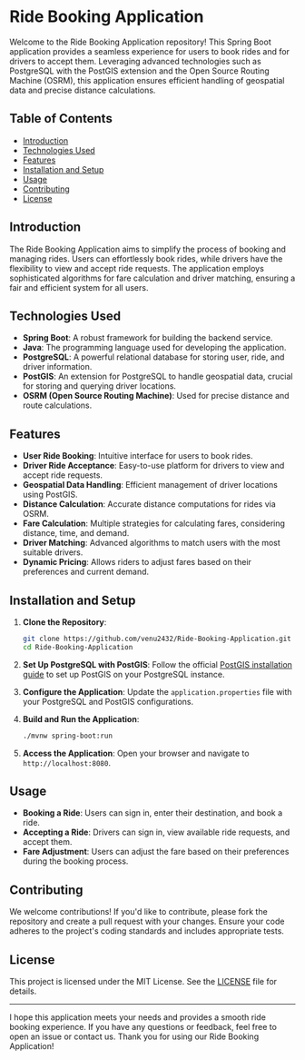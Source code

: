 # Ride Booking Application

Welcome to the Ride Booking Application repository! This Spring Boot application provides a seamless experience for users to book rides and for drivers to accept them. Leveraging advanced technologies such as PostgreSQL with the PostGIS extension and the Open Source Routing Machine (OSRM), this application ensures efficient handling of geospatial data and precise distance calculations.

## Table of Contents

- [Introduction](#introduction)
- [Technologies Used](#technologies-used)
- [Features](#features)
- [Installation and Setup](#installation-and-setup)
- [Usage](#usage)
- [Contributing](#contributing)
- [License](#license)

## Introduction

The Ride Booking Application aims to simplify the process of booking and managing rides. Users can effortlessly book rides, while drivers have the flexibility to view and accept ride requests. The application employs sophisticated algorithms for fare calculation and driver matching, ensuring a fair and efficient system for all users.

## Technologies Used

- **Spring Boot**: A robust framework for building the backend service.
- **Java**: The programming language used for developing the application.
- **PostgreSQL**: A powerful relational database for storing user, ride, and driver information.
- **PostGIS**: An extension for PostgreSQL to handle geospatial data, crucial for storing and querying driver locations.
- **OSRM (Open Source Routing Machine)**: Used for precise distance and route calculations.

## Features

- **User Ride Booking**: Intuitive interface for users to book rides.
- **Driver Ride Acceptance**: Easy-to-use platform for drivers to view and accept ride requests.
- **Geospatial Data Handling**: Efficient management of driver locations using PostGIS.
- **Distance Calculation**: Accurate distance computations for rides via OSRM.
- **Fare Calculation**: Multiple strategies for calculating fares, considering distance, time, and demand.
- **Driver Matching**: Advanced algorithms to match users with the most suitable drivers.
- **Dynamic Pricing**: Allows riders to adjust fares based on their preferences and current demand.

## Installation and Setup

1. **Clone the Repository**:
   ```sh
   git clone https://github.com/venu2432/Ride-Booking-Application.git
   cd Ride-Booking-Application

   ```

2. **Set Up PostgreSQL with PostGIS**:
   Follow the official [PostGIS installation guide](https://postgis.net/install/) to set up PostGIS on your PostgreSQL instance.

3. **Configure the Application**:
   Update the `application.properties` file with your PostgreSQL and PostGIS configurations.

4. **Build and Run the Application**:
   ```sh
   ./mvnw spring-boot:run
   ```

5. **Access the Application**:
   Open your browser and navigate to `http://localhost:8080`.

## Usage

- **Booking a Ride**: Users can sign in, enter their destination, and book a ride.
- **Accepting a Ride**: Drivers can sign in, view available ride requests, and accept them.
- **Fare Adjustment**: Users can adjust the fare based on their preferences during the booking process.

## Contributing

We welcome contributions! If you'd like to contribute, please fork the repository and create a pull request with your changes. Ensure your code adheres to the project's coding standards and includes appropriate tests.

## License

This project is licensed under the MIT License. See the [LICENSE](LICENSE) file for details.

---

I hope this application meets your needs and provides a smooth ride booking experience. If you have any questions or feedback, feel free to open an issue or contact us. Thank you for using our Ride Booking Application!

